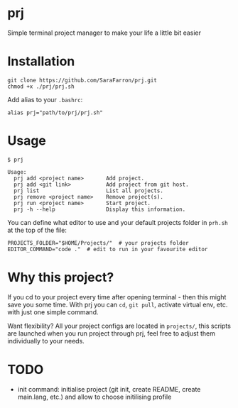 # prj
Simple terminal project manager to make your life a little bit easier

# Installation

```shell
git clone https://github.com/SaraFarron/prj.git
chmod +x ./prj/prj.sh
```
Add alias to your `.bashrc`:
```shell
alias prj="path/to/prj/prj.sh"
```

# Usage

```shell
$ prj

Usage:
  prj add <project name>       Add project.
  prj add <git link>           Add project from git host.
  prj list                     List all projects.
  prj remove <project name>    Remove project(s).
  prj run <project name>       Start project.
  prj -h --help                Display this information.

```

You can define what editor to use and your default projects folder in `prh.sh` at the top
of the file:
```shell
PROJECTS_FOLDER="$HOME/Projects/"  # your projects folder
EDITOR_COMMAND="code ."  # edit to run in your favourite editor
```


# Why this project?

If you cd to your project every time after opening terminal - then this might save
you some time. With prj you can `cd`, `git pull`, activate virtual env, etc. with just one simple command.

Want flexibility? All your project configs are located in `projects/`, this scripts are launched when you
run project through prj, feel free to adjust them individually to your needs.

# TODO

* init command: initialise project (git init, create README, create main.lang, etc.) and allow to choose initilising profile
